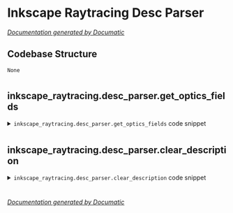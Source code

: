 # Inkscape Raytracing Desc Parser

[_Documentation generated by Documatic_](https://www.documatic.com)

<!---Documatic-section-Codebase Structure-start--->
## Codebase Structure

<!---Documatic-block-system_architecture-start--->
```mermaid
None
```
<!---Documatic-block-system_architecture-end--->

# #
<!---Documatic-section-Codebase Structure-end--->

<!---Documatic-section-inkscape_raytracing.desc_parser.get_optics_fields-start--->
## inkscape_raytracing.desc_parser.get_optics_fields

<!---Documatic-section-get_optics_fields-start--->
<!---Documatic-block-inkscape_raytracing.desc_parser.get_optics_fields-start--->
<details>
	<summary><code>inkscape_raytracing.desc_parser.get_optics_fields</code> code snippet</summary>

```python
def get_optics_fields(string_: str):
    fields = re.finditer(optics_pattern, string_)
    return fields
```
</details>
<!---Documatic-block-inkscape_raytracing.desc_parser.get_optics_fields-end--->
<!---Documatic-section-get_optics_fields-end--->

# #
<!---Documatic-section-inkscape_raytracing.desc_parser.get_optics_fields-end--->

<!---Documatic-section-inkscape_raytracing.desc_parser.clear_description-start--->
## inkscape_raytracing.desc_parser.clear_description

<!---Documatic-section-clear_description-start--->
<!---Documatic-block-inkscape_raytracing.desc_parser.clear_description-start--->
<details>
	<summary><code>inkscape_raytracing.desc_parser.clear_description</code> code snippet</summary>

```python
def clear_description(desc: str) -> str:
    new_desc = re.sub(optics_pattern, '', desc)
    return new_desc
```
</details>
<!---Documatic-block-inkscape_raytracing.desc_parser.clear_description-end--->
<!---Documatic-section-clear_description-end--->

# #
<!---Documatic-section-inkscape_raytracing.desc_parser.clear_description-end--->

[_Documentation generated by Documatic_](https://www.documatic.com)
